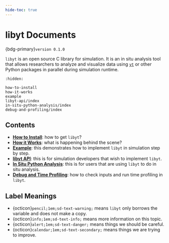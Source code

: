 ```yaml
---
hide-toc: true
---
```


# libyt Documents
{bdg-primary}`version 0.1.0`

`libyt` is an open source C library for simulation. 
It is an in situ analysis tool that allows researchers to analyze and visualize data using [`yt`](https://yt-project.org/) or other Python packages in parallel during simulation runtime.

```{toctree}
:hidden:

how-to-install
how-it-works
example
libyt-api/index
in-situ-python-analysis/index
debug-and-profiling/index
```

## Contents
- [**How to Install**](./how-to-install.md#how-to-install): how to get `libyt`?
- [**How it Works**](./how-it-works#how-it-works): what is happening behind the scene?
- [**Example**](./example#example): this demonstrates how to implement `libyt` in simulation step by step.
- [**libyt API**](./libytAPI/index.md#libyt-api): this is for simulation developers that wish to implement `libyt`.
- [**In Situ Python Analysis**](./InSituPythonAnalysis/index.md#in-situ-python-analysis): this is for users that are using `libyt` to do in situ analysis.
- [**Debug and Time Profiling**](debug-and-profiling/index.md#debug-and-time-profiling): how to check inputs and run time profiling in `libyt`.

## Label Meanings
- {octicon}`pencil;1em;sd-text-warning;` means `libyt` only borrows the variable and does not make a copy.
- {octicon}`info;1em;sd-text-info;` means more information on this topic.
- {octicon}`alert;1em;sd-text-danger;` means things we should be careful.
- {octicon}`calendar;1em;sd-text-secondary;` means things we are trying to improve.
